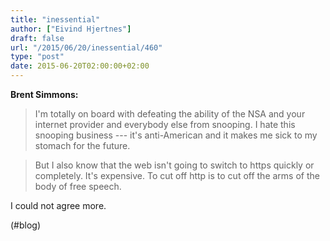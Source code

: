 ```yaml
---
title: "inessential"
author: ["Eivind Hjertnes"]
draft: false
url: "/2015/06/20/inessential/460"
type: "post"
date: 2015-06-20T02:00:00+02:00
---
```


**Brent Simmons:**

> I'm totally on board with defeating the ability of the NSA and your
> internet provider and everybody else from snooping. I hate this
> snooping business --- it's anti-American and it makes me sick to my
> stomach for the future.

<!--quoteend-->

> But I also know that the web isn't going to switch to https quickly or
> completely. It's expensive. To cut off http is to cut off the arms of
> the body of free speech.

I could not agree more.

(#blog)
